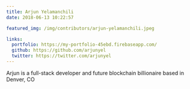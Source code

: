 ```yaml
---
title: Arjun Yelamanchili
date: 2018-06-13 10:22:57

featured_img: /img/contributors/arjun-yelamanchili.jpeg

links:
  portfolio: https://my-portfolio-45ebd.firebaseapp.com/
  github: https://github.com/arjunyel
  twitter: https://twitter.com/arjunyel
---
```


Arjun is a full-stack developer and future blockchain billionaire based in Denver, CO
